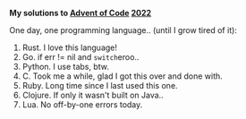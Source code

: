 **My solutions to [Advent of Code](https://adventofcode.com) [2022](https://adventofcode.com/2022)**

One day, one programming language.. (until I grow tired of it):

1. Rust. I love this language!
2. Go. if err != nil and `switch`eroo..
3. Python. I use tabs, btw.
4. C. Took me a while, glad I got this over and done with.
5. Ruby. Long time since I last used this one.
6. Clojure. If only it wasn't built on Java..
7. Lua. No off-by-one errors today.
